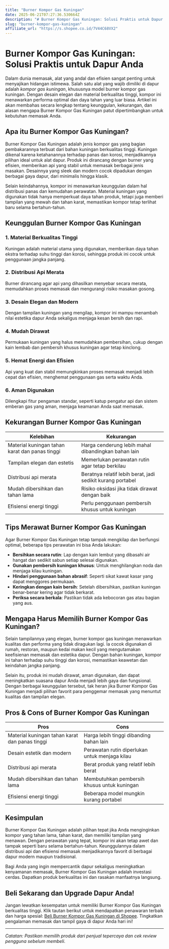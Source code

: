 ```yaml
---
title: "Burner Kompor Gas Kuningan"
date: 2025-06-21T07:27:36.530664Z
description: "# Burner Kompor Gas Kuningan: Solusi Praktis untuk Dapur Anda..."
slug: "burner-kompor-gas-kuningan"
affiliate_url: "https://s.shopee.co.id/7V44C68VX2"
---
```

# Burner Kompor Gas Kuningan: Solusi Praktis untuk Dapur Anda

Dalam dunia memasak, alat yang andal dan efisien sangat penting untuk menyajikan hidangan istimewa. Salah satu alat yang wajib dimiliki di dapur adalah *kompor gas kuningan*, khususnya model burner kompor gas kuningan. Dengan desain elegan dan material berkualitas tinggi, kompor ini menawarkan performa optimal dan daya tahan yang luar biasa. Artikel ini akan membahas secara lengkap tentang keunggulan, kekurangan, dan alasan mengapa Burner Kompor Gas Kuningan patut dipertimbangkan untuk kebutuhan memasak Anda.

## Apa itu Burner Kompor Gas Kuningan?

Burner Kompor Gas Kuningan adalah jenis kompor gas yang bagian pembakarannya terbuat dari bahan kuningan berkualitas tinggi. Kuningan dikenal karena ketahanannya terhadap panas dan korosi, menjadikannya pilihan ideal untuk alat dapur. Produk ini dirancang dengan burner yang efisien, memberikan api yang stabil untuk memasak berbagai jenis masakan. Desainnya yang sleek dan modern cocok dipadukan dengan berbagai gaya dapur, dari minimalis hingga klasik.

Selain keindahannya, kompor ini menawarkan keunggulan dalam hal distribusi panas dan kemudahan perawatan. Material kuningan yang digunakan tidak hanya memperkuat daya tahan produk, tetapi juga memberi tampilan yang mewah dan tahan karat, memastikan kompor tetap terlihat baru selama bertahun-tahun.

## Keunggulan Burner Kompor Gas Kuningan

### 1. Material Berkualitas Tinggi
Kuningan adalah material utama yang digunakan, memberikan daya tahan ekstra terhadap suhu tinggi dan korosi, sehingga produk ini cocok untuk penggunaan jangka panjang.

### 2. Distribusi Api Merata
Burner dirancang agar api yang dihasilkan menyebar secara merata, memudahkan proses memasak dan mengurangi risiko masakan gosong.

### 3. Desain Elegan dan Modern
Dengan tampilan kuningan yang mengilap, kompor ini mampu menambah nilai estetika dapur Anda sekaligus menjaga kesan bersih dan rapi.

### 4. Mudah Dirawat
Permukaan kuningan yang halus memudahkan pembersihan, cukup dengan kain lembab dan pembersih khusus kuningan agar tetap kinclong.

### 5. Hemat Energi dan Efisien
Api yang kuat dan stabil memungkinkan proses memasak menjadi lebih cepat dan efisien, menghemat penggunaan gas serta waktu Anda.

### 6. Aman Digunakan
Dilengkapi fitur pengaman standar, seperti katup pengatur api dan sistem emberan gas yang aman, menjaga keamanan Anda saat memasak.

## Kekurangan Burner Kompor Gas Kuningan

| Kelebihan                                              | Kekurangan                                              |
|---------------------------------------------------------|---------------------------------------------------------|
| Material kuningan tahan karat dan panas tinggi         | Harga cenderung lebih mahal dibandingkan bahan lain  |
| Tampilan elegan dan estetis                            | Memerlukan perawatan rutin agar tetap berkilau      |
| Distribusi api merata                                  | Beratnya relatif lebih berat, jadi sedikit kurang portabel |
| Mudah dibersihkan dan tahan lama                       | Risiko oksidasi jika tidak dirawat dengan baik      |
| Efisiensi energi tinggi                                | Perlu penggunaan pembersih khusus untuk kuningan   |

## Tips Merawat Burner Kompor Gas Kuningan

Agar Burner Kompor Gas Kuningan tetap tampak mengkilap dan berfungsi optimal, beberapa tips perawatan ini bisa Anda lakukan:

- **Bersihkan secara rutin**: Lap dengan kain lembut yang dibasahi air hangat dan sedikit sabun setiap selesai digunakan.
- **Gunakan pembersih kuningan khusus**: Untuk menghilangkan noda dan menjaga kilau kuningan.
- **Hindari penggunaan bahan abrasif**: Seperti sikat kawat kasar yang dapat menggores permukaan.
- **Keringkan dengan kain bersih**: Setelah dibersihkan, pastikan kuningan benar-benar kering agar tidak berkarat.
- **Periksa secara berkala**: Pastikan tidak ada kebocoran gas atau bagian yang aus.

## Mengapa Harus Memilih Burner Kompor Gas Kuningan?

Selain tampilannya yang elegan, burner kompor gas kuningan menawarkan kualitas dan performa yang tidak diragukan lagi. Ia cocok digunakan di rumah, restoran, maupun kedai makan kecil yang mengutamakan keefisienan memasak dan estetika dapur. Dengan bahan kuningan, kompor ini tahan terhadap suhu tinggi dan korosi, memastikan keawetan dan keindahan jangka panjang.

Selain itu, produk ini mudah dirawat, aman digunakan, dan dapat meningkatkan suasana dapur Anda menjadi lebih gaya dan fungsional. Dengan berbagai keunggulan tersebut, tak heran jika Burner Kompor Gas Kuningan menjadi pilihan favorit para penggemar memasak yang menuntut kualitas dan tampilan elegan.

## Pros & Cons of Burner Kompor Gas Kuningan

| **Pros**                                               | **Cons**                                             |
|---------------------------------------------------------|-----------------------------------------------------|
| Material kuningan tahan karat dan panas tinggi         | Harga lebih tinggi dibanding bahan lain          |
| Desain estetik dan modern                              | Perawatan rutin diperlukan untuk menjaga kilau |
| Distribusi api merata                                   | Berat produk yang relatif lebih berat          |
| Mudah dibersihkan dan tahan lama                        | Membutuhkan pembersih khusus untuk kuningan   |
| Efisiensi energi tinggi                                 | Beberapa model mungkin kurang portabel       |

## Kesimpulan

Burner Kompor Gas Kuningan adalah pilihan tepat jika Anda menginginkan kompor yang tahan lama, tahan karat, dan memiliki tampilan yang menawan. Dengan perawatan yang tepat, kompor ini akan tetap awet dan tampak seperti baru selama bertahun-tahun. Keunggulannya dalam distribusi api dan efisiensi memasak menjadikannya favorit di berbagai dapur modern maupun tradisional.

Bagi Anda yang ingin mempercantik dapur sekaligus meningkatkan kenyamanan memasak, Burner Kompor Gas Kuningan adalah investasi cerdas. Dapatkan produk berkualitas ini dan rasakan manfaatnya langsung.

## Beli Sekarang dan Upgrade Dapur Anda!

Jangan lewatkan kesempatan untuk memiliki Burner Kompor Gas Kuningan berkualitas tinggi. Klik tautan berikut untuk mendapatkan penawaran terbaik dan harga spesial: [Beli Burner Kompor Gas Kuningan di Shopee](https://s.shopee.co.id/7V44C68VX2). Tingkatkan pengalaman memasak dan tampil gaya di dapur Anda hari ini!

---

*Catatan: Pastikan memilih produk dari penjual tepercaya dan cek review pengguna sebelum membeli.*